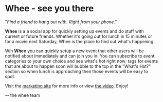 Whee - see you there
===============

"*Find a friend to hang out with. Right from your phone.*"

**Whee** is a a social app for quickly setting up events and do stuff with current or future friends. Whether it's going out for lunch in 15 minutes or for a movie next Saturday, Whee is the place to find out what's happening.

Wih **Whee** you can quickly setup a new event that other users will be notified about immediately and can join you in. You can subscribe to event categories to your own choice and see what's hot right now; tags for events that are about to happen soon will bubble to the top in the "What's Hot?" section so when lunch is approaching then those events will be easy to spot. 
 

Visit the [marketing site](http://vaskess.wix.com/whee) for more info or view [the video](http://www.youtube.com/watch?v=nvW-Y8UPWgA). Enjoy!

-- the whee team


